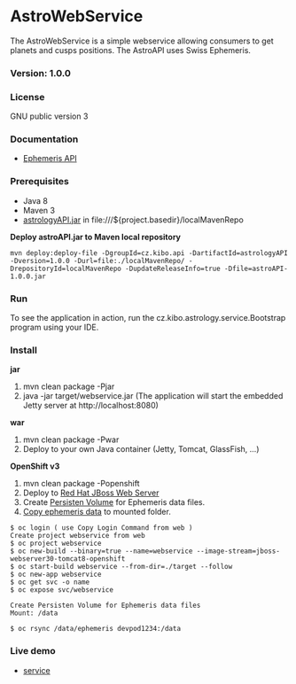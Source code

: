 # AstroWebService
The AstroWebService is a simple webservice allowing consumers to get planets and cusps positions. The AstroAPI uses Swiss Ephemeris.

### Version: 1.0.0

### License
GNU public version 3

### Documentation
- [Ephemeris API](http://docs.astrologyapi.apiary.io)

### Prerequisites
- Java 8
- Maven 3	
- [astrologyAPI.jar](https://github.com/Kibo/AstroAPI) in file:///${project.basedir}/localMavenRepo

**Deploy astroAPI.jar to Maven local repository**
``` 
mvn deploy:deploy-file -DgroupId=cz.kibo.api -DartifactId=astrologyAPI -Dversion=1.0.0 -Durl=file:./localMavenRepo/ -DrepositoryId=localMavenRepo -DupdateReleaseInfo=true -Dfile=astroAPI-1.0.0.jar
```

### Run
To see the application in action, run the cz.kibo.astrology.service.Bootstrap program using your IDE.

### Install
**jar**
1. mvn clean package -Pjar
2. java -jar target/webservice.jar
(The application will start the embedded Jetty server at http://localhost:8080)

**war**
1. mvn clean package -Pwar
2. Deploy to your own Java container (Jetty, Tomcat, GlassFish, ...)

**OpenShift v3**
1. mvn clean package -Popenshift
2. Deploy to [Red Hat JBoss Web Server](https://access.redhat.com/documentation/en-us/red_hat_jboss_middleware_for_openshift/3/html-single/red_hat_jboss_web_server_for_openshift/)
3. Create [Persisten Volume](https://docs.openshift.com/enterprise/3.0/dev_guide/persistent_volumes.html) for Ephemeris data files.
4. [Copy ephemeris data](https://docs.openshift.com/enterprise/3.1/dev_guide/copy_files_to_container.html) to mounted folder.

``` 
$ oc login ( use Copy Login Command from web )
Create project webservice from web
$ oc project webservice
$ oc new-build --binary=true --name=webservice --image-stream=jboss-webserver30-tomcat8-openshift
$ oc start-build webservice --from-dir=./target --follow
$ oc new-app webservice
$ oc get svc -o name
$ oc expose svc/webservice
```
```
Create Persisten Volume for Ephemeris data files
Mount: /data

$ oc rsync /data/ephemeris devpod1234:/data
```

### Live demo
- [service](http://webservice-webservice.7e14.starter-us-west-2.openshiftapps.com/)
